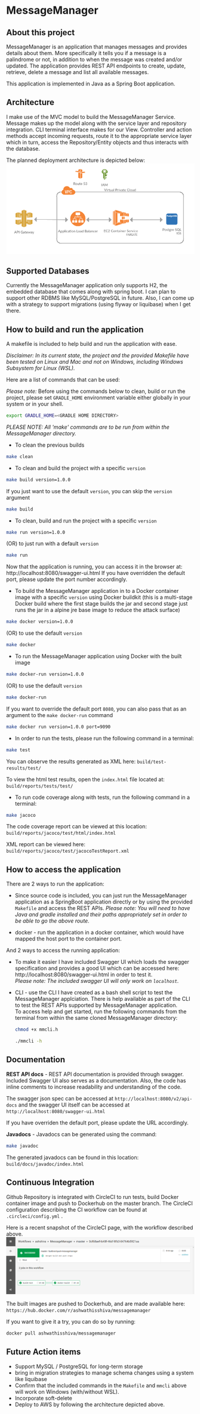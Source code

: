 # MessageManager

## About this project
MessageManager is an application that manages messages and provides details about them. More specifically it tells you if a message is a palindrome or not, in addition to when the message was created and/or updated. The application provides REST API endpoints to create, update, retrieve, delete a message and list all available messages. 

This application is implemented in Java as a Spring Boot application.

## Architecture
I make use of the MVC model to build the MessageManager Service. Message makes up the model along with the service layer and repository integration. CLI terminal interface makes for our View. Controller and action methods accept incoming requests, route it to the appropriate service layer which in turn, access the Repository/Entity objects and thus interacts with the database. 

The planned deployment architecture is depicted below:
![](images/AWS.png)

## Supported Databases
Currently the MessageManager application only supports H2, the embedded database that comes along with spring boot. I can plan to support other RDBMS like MySQL/PostgreSQL in future. Also, I can come up with a strategy to support migrations (using flyway or liquibase) when I get there. 

## How to build and run the application
A makefile is included to help build and run the application with ease.

*Disclaimer: In its current state, the project and the provided Makefile have been tested on Linux and Mac and not on Windows, including Windows Subsystem for Linux (WSL).*

Here are a list of commands that can be used:

*Please note:* Before using the commands below to clean, build or run the project, please set `GRADLE_HOME` environment variable either globally in your system or in your shell.
```sh
export GRADLE_HOME=<GRADLE HOME DIRECTORY>
```

*PLEASE NOTE: All 'make' commands are to be run from within the MessageManager directory.* 
- To clean the previous builds
```sh
make clean
```

- To clean and build the project with a specific `version`
```sh
make build version=1.0.0
```
If you just want to use the default `version`, you can skip the `version` argument
```sh
make build
```

- To clean, build and run the project with a specific `version`
```sh
make run version=1.0.0
```
(OR) to just run with a default `version`
```sh
make run
```
Now that the application is running, you can access it in the browser at: http://localhost:8080/swagger-ui.html
If you have overridden the default port, please update the port number accordingly.

- To build the MessageManager application in to a Docker container image with a specific `version` using Docker buildkit (this is a multi-stage Docker build where the first stage builds the jar and second stage just runs the jar in a alpine jre base image to reduce the attack surface)
```sh
make docker version=1.0.0 
```
(OR) to use the default `version`
```sh
make docker
```

- To run the MessageManager application using Docker with the built image
```sh
make docker-run version=1.0.0
```
(OR) to use the default `version`
```sh
make docker-run
```
If you want to override the default port `8080`, you can also pass that as an argument to the `make docker-run` command
```sh
make docker run version=1.0.0 port=9090
```

- In order to run the tests, please run the following command in a terminal:
```sh
make test
```
You can observe the results generated as XML here:
`build/test-results/test/` 

To view the html test results, open the `index.html` file located at: `build/reports/tests/test/`

- To run code coverage along with tests, run the following command in a terminal:
```sh
make jacoco
```
The code coverage report can be viewed at this location: `build/reports/jacoco/test/html/index.html`

XML report can be viewed here: `build/reports/jacoco/test/jacocoTestReport.xml`


## How to access the application
There are 2 ways to run the application:

- Since source code is included, you can just run the MessageManager application as a SpringBoot application directly or by using the provided `Makefile` and access the REST APIs.
*Please note: You will need to have Java and gradle installed and their paths appropriately set in order to be able to go the above route.*

- docker - run the application in a docker container, which would have mapped the host port to the container port.

And 2 ways to access the running application:

- To make it easier I have included Swagger UI which loads the swagger specification and provides a good UI which can be accessed here: http://localhost:8080/swagger-ui.html in order to test it. <br />
*Please note: The included swagger UI will only work on `localhost`.*

- CLI - use the CLI I have created as a bash shell script to test the MessageManager applciation. There is help available as part of the CLI to test the REST APIs supported by MessageManager application.<br />
To access help and get started, run the following commands from the terminal from within the same cloned MessageManager directory:
  ```sh
  chmod +x mmcli.h
  ```
  ```sh
  ./mmcli -h
  ```



## Documentation
**REST API docs** - REST API documentation is provided through swagger. Included Swagger UI also serves as a documentation. Also, the code has inline comments to increase readability and understanding of the code.

The swagger json spec can be accessed at `http://localhost:8080/v2/api-docs` and the swagger UI itself can be accessed at `http://localhost:8080/swagger-ui.html`

If you have overriden the default port, please update the URL accordingly.

**Javadocs** - Javadocs can be generated using the command:
```sh
make javadoc
```
The generated javadocs can be found in this location:
`build/docs/javadoc/index.html`

## Continuous Integration
Github Repository is integrated with CircleCI to run tests, build Docker container image and push to Dockerhub on the master branch. The CircleCI configuration describing the CI workflow can be found at `.circleci/config.yml` .

Here is a recent snapshot of the CircleCI page, with the workflow described above.
![](images/CircleCI.png)

The built images are pushed to Dockerhub, and are made available here:
`https://hub.docker.com/r/ashwathisshiva/messagemanager`

If you want to give it a try, you can do so by running:
```sh
docker pull ashwathisshiva/messagemanager
```
## Future Action items
- Support MySQL / PostgreSQL for long-term storage
- bring in migration strategies to manage schema changes using a system like liquibase
- Confirm that the included commands in the `Makefile` and `mmcli` above will work on Windows (with/without WSL).
- Incorporate soft-delete
- Deploy to AWS by following the architecture depicted above.



